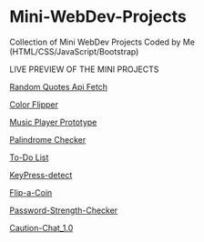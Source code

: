 # Mini-WebDev-Projects
Collection of Mini WebDev Projects Coded by Me (HTML/CSS/JavaScript/Bootstrap)

LIVE PREVIEW OF THE MINI PROJECTS

[Random Quotes Api Fetch](https://princedhamecha.github.io/Mini-WebDev-Projects/Quote%20Api%20Project/)

[Color Flipper](https://princedhamecha.github.io/Mini-WebDev-Projects/Color%20Flipper/)

[Music Player Prototype](https://princedhamecha.github.io/Mini-WebDev-Projects/Project-Music-Player_Prototype/)

[Palindrome Checker](https://princedhamecha.github.io/Mini-WebDev-Projects/Palindrome%20Checker/)

[To-Do List](https://princedhamecha.github.io/Mini-WebDev-Projects/ToDO/)

[KeyPress-detect](https://princedhamecha.github.io/Mini-WebDev-Projects/KeyPress-Detect-JS)

[Flip-a-Coin](https://princedhamecha.github.io/Mini-WebDev-Projects/Flip-a-Coin)

[Password-Strength-Checker](https://princedhamecha.github.io/Mini-WebDev-Projects/Password-Strength-Checker)

[Caution-Chat_1.0](https://princedhamecha.github.io/Mini-WebDev-Projects/Caution_Chat1.0)
 
